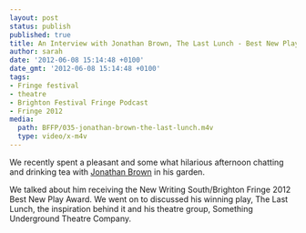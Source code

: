 ```yaml
---
layout: post
status: publish
published: true
title: An Interview with Jonathan Brown, The Last Lunch - Best New Play - Brighton Fringe 2012
author: sarah
date: '2012-06-08 15:14:48 +0100'
date_gmt: '2012-06-08 15:14:48 +0100'
tags:
- Fringe festival
- theatre
- Brighton Festival Fringe Podcast
- Fringe 2012
media:
  path: BFFP/035-jonathan-brown-the-last-lunch.m4v
  type: video/x-m4v
---
```

We recently spent a pleasant and some what hilarious afternoon chatting and 
drinking tea with <a href="http://www.jonathan-brown.co.uk" target="_blank">Jonathan Brown</a> 
in his garden. 

We talked about him receiving the New Writing South/Brighton Fringe 2012 Best 
New Play Award. We went on to discussed his winning play, The Last Lunch, the 
inspiration behind it and his theatre group, Something Underground Theatre Company.
